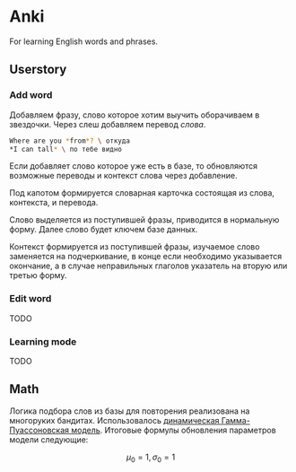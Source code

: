 # Anki
For learning English words and phrases.

## Userstory

### Add word
Добавляем фразу, слово которое хотим выучить оборачиваем в звездочки. Через слеш добавляем перевод *слова*. 

```bash
Where are you *from*? \ откуда
*I can tall* \ по тебе видно
```

Если добавляет слово которое уже есть в базе, то обновляются возможные переводы и контекст слова через добавление.

Под капотом формируется словарная карточка состоящая из слова, контекста, и перевода.

Слово выделяется из поступившей фразы, приводится в нормальную форму. Далее слово будет ключем базе данных.

Контекст формируется из поступившей фразы, изучаемое слово заменяется на подчеркивание, в конце если необходимо указывается окончание, а в случае неправильных глаголов указатель на вторую или третью форму.

### Edit word
TODO

### Learning mode
TODO

## Math
Логика подбора слов из базы для повторения реализована на многоруких бандитах. Использовалось [динамическая Гамма-Пуассоновская модель](https://habr.com/ru/companies/surfingbird/articles/169573). Итоговые формулы обновления параметров модели следующие:

$$\mu_0 = 1, \sigma_0 = 1$$
